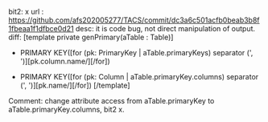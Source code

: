 bit2: x
url : https://github.com/afs202005277/TACS/commit/dc3a6c501acfb0beab3b8f1fbeaa1f1dfbce0d21
desc: it is code bug, not direct manipulation of output.
diff:
 [template private genPrimary(aTable : Table)]
- 	PRIMARY KEY([for (pk: PrimaryKey | aTable.primaryKeys) separator (', ')][pk.column.name/][/for])
+ 	PRIMARY KEY([for (pk: Column | aTable.primaryKey.columns) separator (', ')][pk.name/][/for])
 [/template]

Comment: change attribute access from aTable.primaryKey to aTable.primaryKey.columns, bit2 x.
 
